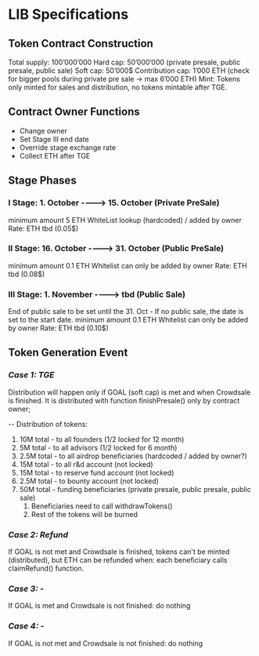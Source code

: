 # LIB Specifications
## Token Contract Construction
Total supply: 100’000’000
Hard cap: 50’000’000 (private presale, public presale, public sale)
Soft cap: 50’000$
Contribution cap: 1’000 ETH (check for bigger pools during private pre sale → max 6’000 ETH)
Mint: Tokens only minted for sales and distribution, no tokens mintable after TGE.

## Contract Owner Functions
* Change owner
* Set Stage III end date
* Override stage exchange rate
* Collect ETH after TGE


## Stage Phases
### I Stage: 1. October ----> 15. October (Private PreSale)
minimum amount 5 ETH
WhiteList lookup (hardcoded) / added by owner
Rate: ETH tbd (0.05$)

### II Stage: 16. October ----> 31. October (Public PreSale)
minimum amount 0.1 ETH
Whitelist can only be added by owner
Rate: ETH tbd (0.08$)

### III Stage: 1. November ----> tbd	(Public Sale)
End of public sale to be set until the 31. Oct - If no public sale, the date is set to the start date.
minimum amount 0.1 ETH
Whitelist can only be added by owner
Rate:  ETH tbd (0.10$)

## Token Generation Event
### *Case 1: TGE*
Distribution will happen only if GOAL (soft cap) is met and when Crowdsale is finished. It is distributed with function finishPresale() only by contract owner;

-- Distribution of tokens:
1. 10M total - to all founders (1/2 locked for 12 month)
2. 5M total - to all advisors (1/2 locked for 6 month)
3. 2.5M total - to all airdrop beneficiaries (hardcoded / added by owner?)
4. 15M total - to all r&d account (not locked)
5. 15M total - to reserve fund account (not locked)
6. 2.5M total - to bounty account (not locked)
1. 50M total - funding beneficiaries (private presale, public presale, public sale)
   1. Beneficiaries need to call withdrawTokens()
   1. Rest of the tokens will be burned

### *Case 2: Refund*
If GOAL is not met and Crowdsale is finished, tokens can't be minted (distributed), but ETH can be refunded when:
each beneficiary calls claimRefund() function.

### *Case 3: -*
If GOAL is met and Crowdsale is not finished:
do nothing
### *Case 4: -*
If GOAL is not met and Crowdsale is not finished:
do nothing

